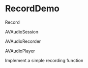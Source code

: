 # RecordDemo

Record

AVAudioSession

AVAudioRecorder

AVAudioPlayer


Implement a simple recording function

